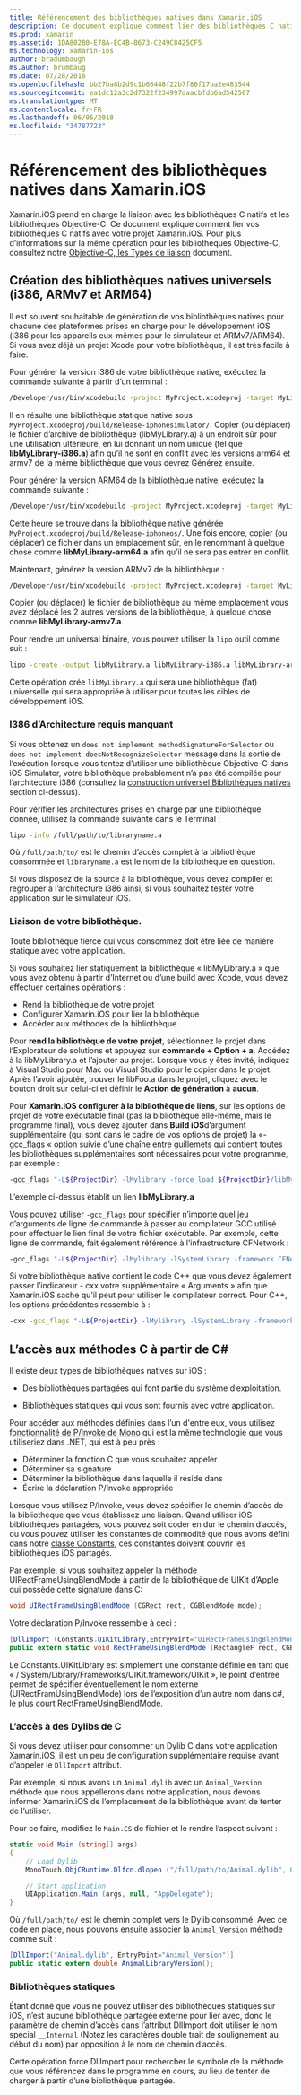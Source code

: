 ```yaml
---
title: Référencement des bibliothèques natives dans Xamarin.iOS
description: Ce document explique comment lier des bibliothèques C natives dans une application Xamarin.iOS. Il décrit comment générer des bibliothèques natives universels et l’accès aux méthodes C à partir de c#.
ms.prod: xamarin
ms.assetid: 1DA80280-E78A-EC4B-8673-C249C8425CF5
ms.technology: xamarin-ios
author: bradumbaugh
ms.author: brumbaug
ms.date: 07/28/2016
ms.openlocfilehash: bb27ba8b2d9c1b66448f22b7f80f17ba2e483544
ms.sourcegitcommit: ea1dc12a3c2d7322f234997daacbfdb6ad542507
ms.translationtype: MT
ms.contentlocale: fr-FR
ms.lasthandoff: 06/05/2018
ms.locfileid: "34787723"
---
```

# <a name="referencing-native-libraries-in-xamarinios"></a>Référencement des bibliothèques natives dans Xamarin.iOS

Xamarin.iOS prend en charge la liaison avec les bibliothèques C natifs et les bibliothèques Objective-C. Ce document explique comment lier vos bibliothèques C natifs avec votre projet Xamarin.iOS. Pour plus d’informations sur la même opération pour les bibliothèques Objective-C, consultez notre [Objective-C, les Types de liaison](~/ios/platform/binding-objective-c/index.md) document.

<a name="building_native" />

## <a name="building-universal-native-libraries-i386-armv7-and-arm64"></a>Création des bibliothèques natives universels (i386, ARMv7 et ARM64)

Il est souvent souhaitable de génération de vos bibliothèques natives pour chacune des plateformes prises en charge pour le développement iOS (i386 pour les appareils eux-mêmes pour le simulateur et ARMv7/ARM64). Si vous avez déjà un projet Xcode pour votre bibliothèque, il est très facile à faire.

Pour générer la version i386 de votre bibliothèque native, exécutez la commande suivante à partir d’un terminal :

```bash
/Developer/usr/bin/xcodebuild -project MyProject.xcodeproj -target MyLibrary -sdk iphonesimulator -arch i386 -configuration Release clean build
```

Il en résulte une bibliothèque statique native sous `MyProject.xcodeproj/build/Release-iphonesimulator/`. Copier (ou déplacer) le fichier d’archive de bibliothèque (libMyLibrary.a) à un endroit sûr pour une utilisation ultérieure, en lui donnant un nom unique (tel que **libMyLibrary-i386.a**) afin qu’il ne sont en conflit avec les versions arm64 et armv7 de la même bibliothèque que vous devrez Générez ensuite.

Pour générer la version ARM64 de la bibliothèque native, exécutez la commande suivante :

```bash
/Developer/usr/bin/xcodebuild -project MyProject.xcodeproj -target MyLibrary -sdk iphoneos -arch arm64 -configuration Release clean build
```

Cette heure se trouve dans la bibliothèque native générée `MyProject.xcodeproj/build/Release-iphoneos/`. Une fois encore, copier (ou déplacer) ce fichier dans un emplacement sûr, en le renommant à quelque chose comme **libMyLibrary-arm64.a** afin qu’il ne sera pas entrer en conflit.

Maintenant, générez la version ARMv7 de la bibliothèque :

```bash
/Developer/usr/bin/xcodebuild -project MyProject.xcodeproj -target MyLibrary -sdk iphoneos -arch armv7 -configuration Release clean build
```

Copier (ou déplacer) le fichier de bibliothèque au même emplacement vous avez déplacé les 2 autres versions de la bibliothèque, à quelque chose comme **libMyLibrary-armv7.a**.

Pour rendre un universal binaire, vous pouvez utiliser la `lipo` outil comme suit :

```bash
lipo -create -output libMyLibrary.a libMyLibrary-i386.a libMyLibrary-arm64.a libMyLibrary-armv7.a
```

Cette opération crée `libMyLibrary.a` qui sera une bibliothèque (fat) universelle qui sera appropriée à utiliser pour toutes les cibles de développement iOS.


### <a name="missing-required-architecture-i386"></a>I386 d’Architecture requis manquant

Si vous obtenez un `does not implement methodSignatureForSelector` ou `does not implement doesNotRecognizeSelector` message dans la sortie de l’exécution lorsque vous tentez d’utiliser une bibliothèque Objective-C dans iOS Simulator, votre bibliothèque probablement n’a pas été compilée pour l’architecture i386 (consultez la [construction universel Bibliothèques natives](#building_native) section ci-dessus).

Pour vérifier les architectures prises en charge par une bibliothèque donnée, utilisez la commande suivante dans le Terminal :

```bash
lipo -info /full/path/to/libraryname.a
```

Où `/full/path/to/` est le chemin d’accès complet à la bibliothèque consommée et `libraryname.a` est le nom de la bibliothèque en question.

Si vous disposez de la source à la bibliothèque, vous devez compiler et regrouper à l’architecture i386 ainsi, si vous souhaitez tester votre application sur le simulateur iOS.

### <a name="linking-your-library"></a>Liaison de votre bibliothèque.

Toute bibliothèque tierce qui vous consommez doit être liée de manière statique avec votre application. 

Si vous souhaitez lier statiquement la bibliothèque « libMyLibrary.a » que vous avez obtenu à partir d’Internet ou d’une build avec Xcode, vous devez effectuer certaines opérations :

-  Rend la bibliothèque de votre projet
-  Configurer Xamarin.iOS pour lier la bibliothèque
-  Accéder aux méthodes de la bibliothèque.


Pour **rend la bibliothèque de votre projet**, sélectionnez le projet dans l’Explorateur de solutions et appuyez sur **commande + Option + a**. Accédez à la libMyLibrary.a et l’ajouter au projet. Lorsque vous y êtes invité, indiquez à Visual Studio pour Mac ou Visual Studio pour le copier dans le projet. Après l’avoir ajoutée, trouver le libFoo.a dans le projet, cliquez avec le bouton droit sur celui-ci et définir le **Action de génération** à **aucun**.

Pour **Xamarin.iOS configurer à la bibliothèque de liens**, sur les options de projet de votre exécutable final (pas la bibliothèque elle-même, mais le programme final), vous devez ajouter dans **Build iOS**d’argument supplémentaire (qui sont dans le cadre de vos options de projet) la «-gcc_flags « option suivie d’une chaîne entre guillemets qui contient toutes les bibliothèques supplémentaires sont nécessaires pour votre programme, par exemple :

```bash
-gcc_flags "-L${ProjectDir} -lMylibrary -force_load ${ProjectDir}/libMyLibrary.a"
```

L’exemple ci-dessus établit un lien **libMyLibrary.a**

Vous pouvez utiliser `-gcc_flags` pour spécifier n’importe quel jeu d’arguments de ligne de commande à passer au compilateur GCC utilisé pour effectuer le lien final de votre fichier exécutable. Par exemple, cette ligne de commande, fait également référence à l’infrastructure CFNetwork :

```bash
-gcc_flags "-L${ProjectDir} -lMylibrary -lSystemLibrary -framework CFNetwork -force_load ${ProjectDir}/libMyLibrary.a"
```

Si votre bibliothèque native contient le code C++ que vous devez également passer l’indicateur - cxx votre supplémentaire « Arguments » afin que Xamarin.iOS sache qu’il peut pour utiliser le compilateur correct. Pour C++, les options précédentes ressemble à :

```bash
-cxx -gcc_flags "-L${ProjectDir} -lMylibrary -lSystemLibrary -framework CFNetwork -force_load ${ProjectDir}/libMyLibrary.a"
```

<a name="Accessing_C_Methods_from_C#" />

## <a name="accessing-c-methods-from-c35"></a>L’accès aux méthodes C à partir de C&#35;

Il existe deux types de bibliothèques natives sur iOS :

-  Des bibliothèques partagées qui font partie du système d’exploitation.

-  Bibliothèques statiques qui vous sont fournis avec votre application.


Pour accéder aux méthodes définies dans l’un d'entre eux, vous utilisez [fonctionnalité de P/Invoke de Mono](http://www.mono-project.com/docs/advanced/pinvoke/) qui est la même technologie que vous utiliseriez dans .NET, qui est à peu près :

-  Déterminer la fonction C que vous souhaitez appeler
-  Déterminer sa signature
-  Déterminer la bibliothèque dans laquelle il réside dans
-  Écrire la déclaration P/Invoke appropriée


Lorsque vous utilisez P/Invoke, vous devez spécifier le chemin d’accès de la bibliothèque que vous établissez une liaison. Quand utiliser iOS bibliothèques partagées, vous pouvez soit coder en dur le chemin d’accès, ou vous pouvez utiliser les constantes de commodité que nous avons défini dans notre [classe Constants](https://developer.xamarin.com/api/type/Constants/), ces constantes doivent couvrir les bibliothèques iOS partagés.

Par exemple, si vous souhaitez appeler la méthode UIRectFrameUsingBlendMode à partir de la bibliothèque de UIKit d’Apple qui possède cette signature dans C:

```csharp
void UIRectFrameUsingBlendMode (CGRect rect, CGBlendMode mode);
```

Votre déclaration P/Invoke ressemble à ceci :

```csharp
[DllImport (Constants.UIKitLibrary,EntryPoint="UIRectFrameUsingBlendMode")]
public extern static void RectFrameUsingBlendMode (RectangleF rect, CGBlendMode blendMode);
```

Le Constants.UIKitLibrary est simplement une constante définie en tant que « / System/Library/Frameworks/UIKit.framework/UIKit », le point d’entrée permet de spécifier éventuellement le nom externe (UIRectFramUsingBlendMode) lors de l’exposition d’un autre nom dans c#, le plus court RectFrameUsingBlendMode.

<a name="Accessing_C_Dylibs" />

### <a name="accessing-c-dylibs"></a>L’accès à des Dylibs de C

Si vous devez utiliser pour consommer un Dylib C dans votre application Xamarin.iOS, il est un peu de configuration supplémentaire requise avant d’appeler le `DllImport` attribut.

Par exemple, si nous avons un `Animal.dylib` avec un `Animal_Version` méthode que nous appellerons dans notre application, nous devons informer Xamarin.iOS de l’emplacement de la bibliothèque avant de tenter de l’utiliser.

Pour ce faire, modifiez le `Main.CS` de fichier et le rendre l’aspect suivant :

```csharp
static void Main (string[] args)
{
    // Load Dylib
    MonoTouch.ObjCRuntime.Dlfcn.dlopen ("/full/path/to/Animal.dylib", 0);

    // Start application
    UIApplication.Main (args, null, "AppDelegate");
}
```

Où `/full/path/to/` est le chemin complet vers le Dylib consommé. Avec ce code en place, nous pouvons ensuite associer la `Animal_Version` méthode comme suit :

```csharp
[DllImport("Animal.dylib", EntryPoint="Animal_Version")]
public static extern double AnimalLibraryVersion();
```

<a name="Static_Libraries" />

### <a name="static-libraries"></a>Bibliothèques statiques

Étant donné que vous ne pouvez utiliser des bibliothèques statiques sur iOS, n’est aucune bibliothèque partagée externe pour lier avec, donc le paramètre de chemin d’accès dans l’attribut DllImport doit utiliser le nom spécial `__Internal` (Notez les caractères double trait de soulignement au début du nom) par opposition à le nom de chemin d’accès.

Cette opération force DllImport pour rechercher le symbole de la méthode que vous référencez dans le programme en cours, au lieu de tenter de charger à partir d’une bibliothèque partagée.

